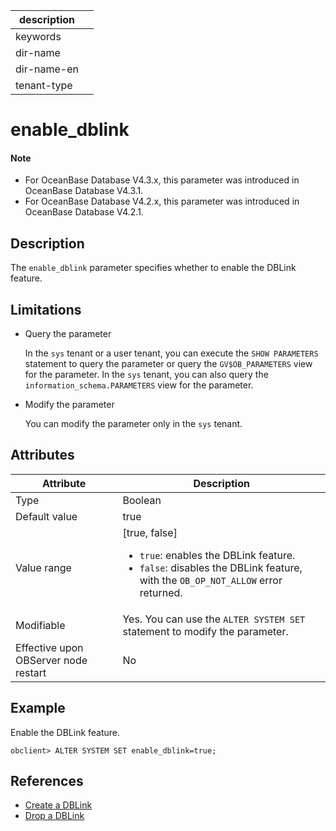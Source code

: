 | description ||
|---|---|
| keywords ||
| dir-name ||
| dir-name-en ||
| tenant-type ||

# enable_dblink

<main id="notice" type='explain'>

  <h4>Note</h4>

  <ul><li>For OceanBase Database V4.3.x, this parameter was introduced in OceanBase Database V4.3.1. </li><li>For OceanBase Database V4.2.x, this parameter was introduced in OceanBase Database V4.2.1. </li></ul>

</main>

## Description

The `enable_dblink` parameter specifies whether to enable the DBLink feature. 

## Limitations

* Query the parameter

   In the `sys` tenant or a user tenant, you can execute the `SHOW PARAMETERS` statement to query the parameter or query the `GV$OB_PARAMETERS` view for the parameter. In the `sys` tenant, you can also query the `information_schema.PARAMETERS` view for the parameter. 

* Modify the parameter

   You can modify the parameter only in the `sys` tenant. 

## Attributes

| **Attribute** | **Description** |
| --- | --- |
| Type | Boolean |
| Default value | true |
| Value range | [true, false]<ul><li>`true`: enables the DBLink feature. </li><li>`false`: disables the DBLink feature, with the `OB_OP_NOT_ALLOW` error returned.  </li></ul> |
| Modifiable | Yes. You can use the `ALTER SYSTEM SET` statement to modify the parameter.  |
| Effective upon OBServer node restart | No |

## Example

Enable the DBLink feature. 

```shell
obclient> ALTER SYSTEM SET enable_dblink=true;
```

## References

* [Create a DBLink](../../../../700.reference/300.database-object-management/100.manage-object-of-mysql-mode/900.manage-dblink-of-mysql-mode/100.create-a-dblink-of-mysql-mode.md)
* [Drop a DBLink](../../../../700.reference/300.database-object-management/100.manage-object-of-mysql-mode/900.manage-dblink-of-mysql-mode/500.delete-a-dblink-of-mysql-mode.md)
